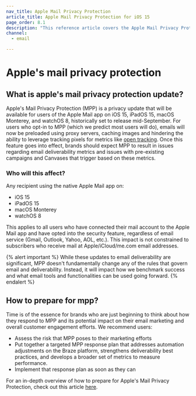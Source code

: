 ```yaml
---
nav_title: Apple Mail Privacy Protection
article_title: Apple Mail Privacy Protection for iOS 15
page_order: 8.1
description: "This reference article covers the Apple Mail Privacy Protection privacy update, who will be affected by it, and some next steps to prepare for the feature."
channel:
  - email

---
```


# Apple's mail privacy protection

## What is apple's mail privacy protection update?

Apple's Mail Privacy Protection (MPP) is a privacy update that will be available for users of the Apple Mail app on iOS 15, iPadOS 15, macOS Monterey, and watchOS 8, historically set to release mid-September. For users who opt-in to MPP (which we predict most users will do), emails will now be preloaded using proxy servers, caching images and hindering the ability to leverage tracking pixels for metrics like [open tracking]({{site.baseurl}}/user_guide/administrative/app_settings/manage_app_group/email_settings/#email-open-tracking-pixel). Once this feature goes into effect, brands should expect MPP to result in issues regarding email deliverability metrics and issues with pre-existing campaigns and Canvases that trigger based on these metrics.

### Who will this affect?

Any recipient using the native Apple Mail app on:
- iOS 15
- iPadOS 15
- macOS Monterey
- watchOS 8

This applies to all users who have connected their mail account to the Apple Mail app and have opted into the security feature, regardless of email service (Gmail, Outlook, Yahoo, AOL, etc.). This impact is not constrained to subscribers who receive mail at Apple/iCloud/me.com email addresses.

{% alert important %}
While these updates to email deliverability are significant, MPP doesn't fundamentally change any of the rules that govern email and deliverability. Instead, it will impact how we benchmark success and what email tools and functionalities can be used going forward.
{% endalert %} 

## How to prepare for mpp?

Time is of the essence for brands who are just beginning to think about how they respond to MPP and its potential impact on their email marketing and overall customer engagement efforts. We recommend users:
- Assess the risk that MPP poses to their marketing efforts
- Put together a targeted MPP response plan that addresses automation adjustments on the Braze platform, strengthens deliverability best practices, and develops a broader set of metrics to measure performance.
- Implement that response plan as soon as they can

For an in-depth overview of how to prepare for Apple's Mail Privacy Protection, check out this article [here](https://www.braze.com/resources/articles/apple-mail-privacy-protection-how-to-prepare). 
